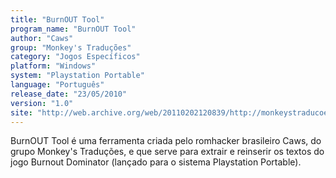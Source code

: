 ```yaml
---
title: "BurnOUT Tool"
program_name: "BurnOUT Tool"
author: "Caws"
group: "Monkey's Traduções"
category: "Jogos Específicos"
platform: "Windows"
system: "Playstation Portable"
language: "Português"
release_date: "23/05/2010"
version: "1.0"
site: "http://web.archive.org/web/20110202120839/http://monkeystraducoes.com/ (fora do ar)"
---
```

BurnOUT Tool é uma ferramenta criada pelo romhacker brasileiro Caws, do grupo Monkey's Traduções, e que serve para extrair e reinserir os textos do jogo Burnout Dominator (lançado para o sistema Playstation Portable).
